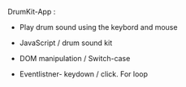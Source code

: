  DrumKit-App :


- Play drum sound using the keybord and mouse

- JavaScript / drum sound kit

- DOM manipulation /  Switch-case

- Eventlistner- keydown / click. For loop


